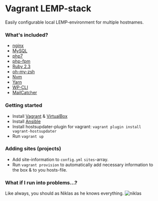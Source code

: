 # Vagrant LEMP-stack

Easily configurable local LEMP-environment for multiple hostnames.

### What's included?
* [nginx](https://nginx.org/en/)
* [MySQL](https://www.mysql.com/)
* [php7](http://php.net/manual/en/migration70.new-features.php)
* [php-fpm](https://php-fpm.org/)
* [Ruby 2.3](https://www.ruby-lang.org/en/)
* [oh-my-zsh](http://ohmyz.sh/)
* [Nvm](https://github.com/creationix/nvm)
* [Yarn](https://yarnpkg.com)
* [WP-CLI](http://wp-cli.org/)
* [MailCatcher](https://mailcatcher.me/)

### Getting started

* Install [Vagrant](https://www.vagrantup.com/) & [VirtualBox](https://www.virtualbox.org/wiki/VirtualBox)
* Install [Ansible](http://docs.ansible.com/ansible/intro_installation.html)
* Install hostsupdater-plugin for vagrant: `vagrant plugin install vagrant-hostsupdater`
* Run `vagrant up`

### Adding sites (projects)
* Add site-information to `config.yml` `sites`-array.
* Run `vagrant provision` to automatically add necessary information to the box & to you hosts-file.

### What if I run into problems...?
Like always, you should as Niklas as he knows everything.
![niklas](http://testi.in/niklas.gif "Niklas knows everything")